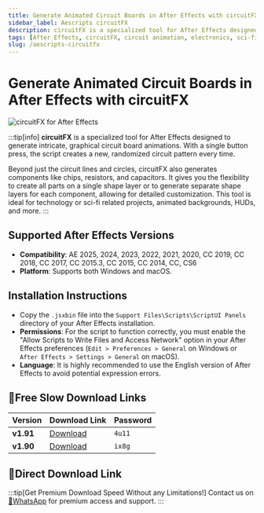 ```yaml
---
title: Generate Animated Circuit Boards in After Effects with circuitFX
sidebar_label: Aescripts circuitFX
description: circuitFX is a specialized tool for After Effects designed to generate intricate, graphical circuit board animations with a single click.
tags: [After Effects, circuitFX, circuit animation, electronics, sci-fi, HUD, motion graphics, AE script]
slug: /aescripts-circuitfx
---
```


# Generate Animated Circuit Boards in After Effects with circuitFX

![circuitFX for After Effects](/img/circuitfx.jpg)

:::tip[info]
**circuitFX** is a specialized tool for After Effects designed to generate intricate, graphical circuit board animations. With a single button press, the script creates a new, randomized circuit pattern every time.

Beyond just the circuit lines and circles, circuitFX also generates components like chips, resistors, and capacitors. It gives you the flexibility to create all parts on a single shape layer or to generate separate shape layers for each component, allowing for detailed customization. This tool is ideal for technology or sci-fi related projects, animated backgrounds, HUDs, and more.
:::

## Supported After Effects Versions

- **Compatibility**: AE 2025, 2024, 2023, 2022, 2021, 2020, CC 2019, CC 2018, CC 2017, CC 2015.3, CC 2015, CC 2014, CC, CS6
- **Platform**: Supports both Windows and macOS.

## Installation Instructions

- Copy the `.jsxbin` file into the `Support Files\Scripts\ScriptUI Panels` directory of your After Effects installation.
- **Permissions**: For the script to function correctly, you must enable the "Allow Scripts to Write Files and Access Network" option in your After Effects preferences (`Edit > Preferences > General` on Windows or `After Effects > Settings > General` on macOS).
- **Language**: It is highly recommended to use the English version of After Effects to avoid potential expression errors.

## 🐌Free Slow Download Links

| Version | Download Link | Password |
|---|---|---|
| **v1.91** | [Download](https://pan.baidu.com/s/1wBwDo7qPKu3X2UKquUoUxg?pwd=4u11) | `4u11` |
| **v1.90** | [Download](https://pan.baidu.com/s/1F1Mb6_u1bSTVQ9kc1-0c8w?pwd=ix8g) | `ix8g` |


## 🚀Direct Download Link
:::tip[Get Premium Download Speed Without any Limitations!]
Contact us on [💬WhatsApp](https://wa.me/+8613237610083) for premium  access and support.
:::